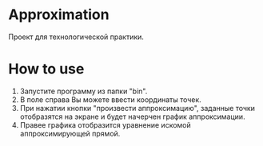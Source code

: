 # Approximation
Проект для технологической практики.
# How to use
<ol>
  <li>Запустите программу из папки "bin".</li>
  <li>В поле справа Вы можете ввести координаты точек.</li>
  <li>При нажатии кнопки "произвести аппроксимацию", заданные точки отобразятся на экране и будет начерчен график аппроксимации.</li>
  <li>Правее графика отобразится уравнение искомой аппроксимирующей прямой.</li>
</ol>
